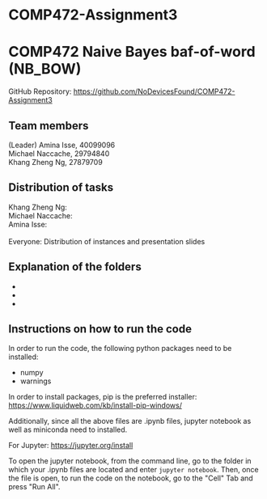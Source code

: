 # COMP472-Assignment3

# COMP472 Naive Bayes baf-of-word (NB_BOW)

GitHub Repository: https://github.com/NoDevicesFound/COMP472-Assignment3

## Team members

(Leader) Amina Isse, 40099096 </br>
Michael Naccache, 29794840 </br>
Khang Zheng Ng, 27879709 </br>

## Distribution of tasks

Khang Zheng Ng: </br>
Michael Naccache: </br>
Amina Isse: </br>
</br>
Everyone: Distribution of instances and presentation slides </br>

## Explanation of the folders

* 
* 
* 


## Instructions on how to run the code

In order to run the code, the following python packages need to be installed:
* numpy
* warnings

In order to install packages, pip is the preferred installer: https://www.liquidweb.com/kb/install-pip-windows/

Additionally, since all the above files are .ipynb files, jupyter notebook as well as miniconda need to installed. </br>

For Jupyter: https://jupyter.org/install

To open the jupyter notebook, from the command line, go to the folder in which your .ipynb files are located and enter `jupyter notebook`. Then, once the file is open, to run the code on the notebook, go to the "Cell" Tab and press "Run All".
